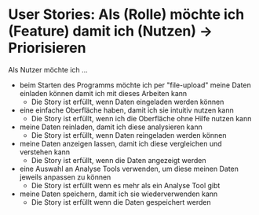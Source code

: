# User Stories: Als (Rolle) möchte ich (Feature) damit ich (Nutzen) → Priorisieren

Als Nutzer möchte ich ...
- beim Starten des Programms möchte ich per "file-upload" meine Daten einladen können damit ich mit dieses Arbeiten kann 
    - Die Story ist erfüllt, wenn Daten eingeladen werden können
- eine einfache Oberfläche haben, damit ich sie intuitiv nutzen kann
    - Die Story ist erfüllt, wenn ich die Oberfläche ohne Hilfe nutzen kann
- meine Daten reinladen, damit ich diese analysieren kann
    - Die Story ist erfüllt, wenn Daten reingeladen werden können
- meine Daten anzeigen lassen, damit ich diese vergleichen und verstehen kann
    - Die Story ist erfüllt, wenn die Daten angezeigt werden
- eine Auswahl an Analyse Tools verwenden, um diese meinen Daten jeweils anpassen zu können
    - Die Story ist erfüllt wenn es mehr als ein Analyse Tool gibt
- meine Daten speichern, damit ich sie wiederverwenden kann
    - Die Story ist erfüllt wenn die Daten gespeichert werden
